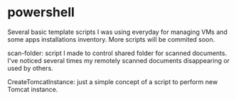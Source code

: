 powershell
==========
Several basic template scripts I was using everyday for managing VMs and some apps installations inventory.
More scripts will be commited soon.

scan-folder: script I made to control shared folder for scanned documents. I've noticed several times my remotely scanned documents disappearing or used by others.

CreateTomcatInstance: just a simple concept of a script to perform new Tomcat instance.   
